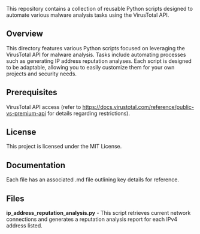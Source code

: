 This repository contains a collection of reusable Python scripts designed to automate various malware analysis tasks using the VirusTotal API.

## Overview
This directory features various Python scripts focused on leveraging the VirusTotal API for malware analysis. Tasks include automating processes such as generating IP address reputation analyses. Each script is designed to be adaptable, allowing you to easily customize them for your own projects and security needs.

## Prerequisites
VirusTotal API access (refer to https://docs.virustotal.com/reference/public-vs-premium-api for details regarding restrictions).

## License
This project is licensed under the MIT License.

## Documentation
Each file has an associated .md file outlining key details for reference.

## Files
**ip_address_reputation_analysis.py** - This script retrieves current network connections and generates a reputation analysis report for each IPv4 address listed.
